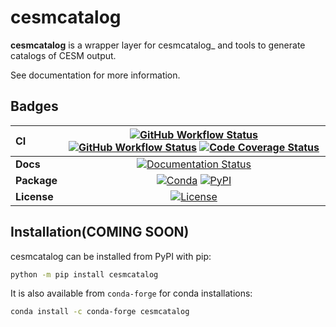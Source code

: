 # cesmcatalog

**cesmcatalog** is a wrapper layer for cesmcatalog\_ and tools to generate catalogs of CESM output.

See documentation for more information.

## Badges

| CI          | [![GitHub Workflow Status][github-ci-badge]][github-ci-link] [![GitHub Workflow Status][github-lint-badge]][github-lint-link] [![Code Coverage Status][codecov-badge]][codecov-link] |
| :---------- | :----------------------------------------------------------------------------------------------------------------------------------------------------------------------------------: |
| **Docs**    |                                                                    [![Documentation Status][rtd-badge]][rtd-link]                                                                    |
| **Package** |                                                         [![Conda][conda-badge]][conda-link] [![PyPI][pypi-badge]][pypi-link]                                                         |
| **License** |                                                                        [![License][license-badge]][repo-link]                                                                        |

## Installation(COMING SOON)

cesmcatalog can be installed from PyPI with pip:

```bash
python -m pip install cesmcatalog
```

It is also available from `conda-forge` for conda installations:

```bash
conda install -c conda-forge cesmcatalog
```

[github-ci-badge]: https://img.shields.io/github/workflow/status/NCAR/cesm-catalog/CI?label=CI&logo=github&style=for-the-badge
[github-lint-badge]: https://img.shields.io/github/workflow/status/NCAR/cesm-catalog/linting?label=linting&logo=github&style=for-the-badge
[github-ci-link]: https://github.com/NCAR/cesm-catalog/actions?query=workflow%3ACI
[github-lint-link]: https://github.com/NCAR/cesm-catalog/actions?query=workflow%3Alinting
[codecov-badge]: https://img.shields.io/codecov/c/github/NCAR/cesm-catalog.svg?logo=codecov&style=for-the-badge
[codecov-link]: https://codecov.io/gh/NCAR/cesm-catalog
[rtd-badge]: https://img.shields.io/readthedocs/cesm-catalog/latest.svg?style=for-the-badge
[rtd-link]: https://cesm-catalog.readthedocs.io/en/latest/?badge=latest
[pypi-badge]: https://img.shields.io/pypi/v/cesm-catalog?logo=pypi&style=for-the-badge
[pypi-link]: https://pypi.org/project/cesm-catalog
[conda-badge]: https://img.shields.io/conda/vn/conda-forge/cesm-catalog?logo=anaconda&style=for-the-badge
[conda-link]: https://anaconda.org/conda-forge/cesm-catalog
[license-badge]: https://img.shields.io/github/license/NCAR/cesm-catalog?style=for-the-badge
[repo-link]: https://github.com/NCAR/cesm-catalog
